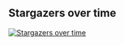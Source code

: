 ## Stargazers over time

[![Stargazers over time](https://starchart.cc/stacksjs/tlsx.svg?variant=adaptive)](https://starchart.cc/stacksjs/tlsx)
